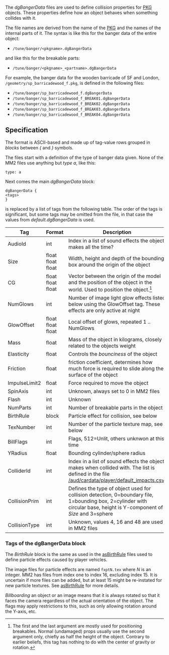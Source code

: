 The *dgBangerData* files are used to define collision properties for
[PKG](PKG.md) objects. These properties define how an object
behaves when something collides with it.

The file names are derived from the name of the [PKG](PKG.md)
and the names of the internal parts of it. The syntax is like this for
the banger data of the entire object:

* `/tune/banger/<pkgname>.dgBangerData`

and like this for the breakable parts:

* `/tune/banger/<pkgname>_<partname>.dgBangerData`

For example, the banger data for the wooden barricade of SF and London, `/geometry/sp_barricadewood_f.pkg`, is defined in the
following files:

* `/tune/banger/sp_barricadewood_f.dgBangerData`
* `/tune/banger/sp_barricadewood_f_BREAK01.dgBangerData`
* `/tune/banger/sp_barricadewood_f_BREAK02.dgBangerData`
* `/tune/banger/sp_barricadewood_f_BREAK03.dgBangerData`
* `/tune/banger/sp_barricadewood_f_BREAK04.dgBangerData`

## Specification

The format is ASCII-based and made up of tag-value rows grouped in
*blocks* between *{* and *}* symbols.

The files start with a definition of the type of banger data given. None
of the MM2 files use anything but *type a*, like this:

```
type: a
```

Next comes the main *dgBangerData* block:

```
dgBangerData {
<tags>
}
```

*<tags>* is replaced by a list of tags from the following table. The
order of the tags is significant, but some tags may be omitted from the
file, in that case the values from *default.dgBangerData* is used.

| Tag           | Format            | Description                                                                                                                                                                       |
| ------------- | ----------------- | --------------------------------------------------------------------------------------------------------------------------------------------------------------------------------- |
| AudioId       | int               | Index in a list of sound effects the object makes all the time?                                                                                                                   |
| Size          | float float float | Width, height and depth of the bounding box around the origin of the object                                                                                                       |
| CG            | float float float | Vector between the origin of the model and the position of the object in the world. Used to position the object.[^CG]                                                             |
| NumGlows      | int               | Number of image light glow effects listed below using the GlowOffset tag. These effects are only active at night                                                                  |
| GlowOffset    | float float float | Local offset of glows, repeated 1 .. NumGlows                                                                                                                                     |
| Mass          | float             | Mass of the object in kilograms, closely related to the objects weight                                                                                                            |
| Elasticity    | float             | Controls the *bounciness* of the object                                                                                                                                           |
| Friction      | float             | friction coefficient, determines how much force is required to slide along the surface of the object                                                                              |
| ImpulseLimit2 | float             | Force required to move the object                                                                                                                                                 |
| SpinAxis      | int               | Unknown, always set to 0 in MM2 files                                                                                                                                             |
| Flash         | int               | Unknown                                                                                                                                                                           |
| NumParts      | int               | Number of breakable parts in the object                                                                                                                                           |
| BirthRule     | block             | Particle effect for collision, see below                                                                                                                                          |
| TexNumber     | int               | Number of the particle texture map, see below                                                                                                                                     |
| BillFlags     | int               | Flags, 512=Unlit, others unknwon at this time                                                     |
| YRadius       | float             | Bounding cylinder/sphere radius                                                                                                                                                   |
| ColliderId    | int               | Index in a list of sound effects the object makes when collided with. The list is defined in the file [/aud/cardata/player/default_impacts.csv](default_impacts.csv "wikilink"). |
| CollisionPrim | int               | Defines the type of object used for collision detection, 0=boundary file, 1=bounding box, 2=cylinder with circular base, height is Y-component of *Size* and 3=sphere             |
| CollisionType | int               | Unknown, values 4, 16 and 48 are used in MM2 files                                                                                                                                |

[^CG]: The first and the last argument are mostly used for positioning breakables. Normal (undamaged) props usually use the second argument only, chiefly as half the height of the object. Contrary to earlier beliefs, this tag has nothing to do with the center of gravity or rotation.

### Tags of the dgBangerData block

The *BirthRule* block is the same as used in the
[asBirthRule](asBirthRule.md) files used to define particle
effects caused by player vehicles.

The image files for particle effects are named `fxptN.tex` where *N* is
an integer. MM2 has files from index one to index 16, excluding index
15. It is uncertain if more files can be added, but at least 15 might
be re-instated for new particle textures. See
[asBirthRule](asBirthRule.md) for more details.

*Billboarding* an object or an image means that it is always rotated so
that it faces the camera regardless of the actual orientation of the
object. The flags may apply restrictions to this, such as only allowing
rotation around the Y-axis, etc.
